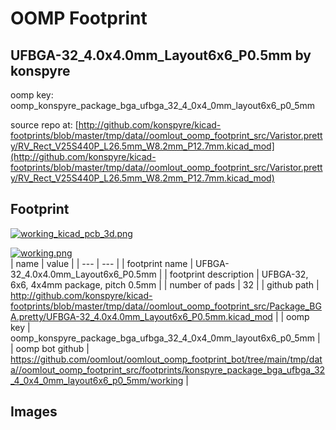 # OOMP Footprint  
## UFBGA-32_4.0x4.0mm_Layout6x6_P0.5mm  by konspyre  
  
oomp key: oomp_konspyre_package_bga_ufbga_32_4_0x4_0mm_layout6x6_p0_5mm  
  
source repo at: [http://github.com/konspyre/kicad-footprints/blob/master/tmp/data//oomlout_oomp_footprint_src/Varistor.pretty/RV_Rect_V25S440P_L26.5mm_W8.2mm_P12.7mm.kicad_mod](http://github.com/konspyre/kicad-footprints/blob/master/tmp/data//oomlout_oomp_footprint_src/Varistor.pretty/RV_Rect_V25S440P_L26.5mm_W8.2mm_P12.7mm.kicad_mod)  
## Footprint  
  
[![working_kicad_pcb_3d.png](working_kicad_pcb_3d_600.png)](working_kicad_pcb_3d.png)  
  
[![working.png](working_600.png)](working.png)  
| name | value | 
| --- | --- | 
| footprint name | UFBGA-32_4.0x4.0mm_Layout6x6_P0.5mm | 
| footprint description | UFBGA-32, 6x6, 4x4mm package, pitch 0.5mm | 
| number of pads | 32 | 
| github path | http://github.com/konspyre/kicad-footprints/blob/master/tmp/data//oomlout_oomp_footprint_src/Package_BGA.pretty/UFBGA-32_4.0x4.0mm_Layout6x6_P0.5mm.kicad_mod | 
| oomp key | oomp_konspyre_package_bga_ufbga_32_4_0x4_0mm_layout6x6_p0_5mm | 
| oomp bot github | https://github.com/oomlout/oomlout_oomp_footprint_bot/tree/main/tmp/data//oomlout_oomp_footprint_src/footprints/konspyre_package_bga_ufbga_32_4_0x4_0mm_layout6x6_p0_5mm/working | 
## Images  
